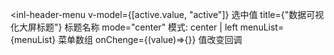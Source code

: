 <inl-header-menu
  v-model={[active.value, "active"]} 选中值
  title={"数据可视化大屏标题"} 标题名称
  mode="center"  模式: center | left
  menuList={menuList} 菜单数组
  onChenge={(value)=>{}} 值改变回调
></inl-header-menu>